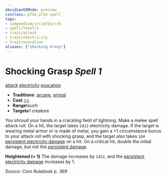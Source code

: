 ```yaml
---
obsidianUIMode: preview
cssclass: pf2e,pf2e-spell
tags:
- compendium/src/pf2e/crb
- spell/level/1
- trait/attack
- trait/electricity
- trait/evocation
aliases: ["Shocking Grasp"]
---
```

# Shocking Grasp *Spell 1*   
[attack](../../rules/traits/attack.md)  [electricity](../../rules/traits/electricity.md)  [evocation](../../rules/traits/evocation.md)  

- **Traditions**: [arcane](../../rules/traits/arcane.md), [primal](../../rules/traits/primal.md)
- **Cast** [>>](../../rules/core-rulebook/chapter-9-playing-the-game.md#Actions "Two-Action") 
- **Range**touch
- **Targets**1 creature

You shroud your hands in a crackling field of lightning. Make a melee spell attack roll. On a hit, the target takes `2d12` electricity damage. If the target is wearing metal armor or is made of metal, you gain a +1 circumstance bonus to your attack roll with shocking grasp, and the target also takes `1d4` [persistent electricity damage](../../rules/conditions.md#Persistent%20Damage) on a hit. On a critical hit, double the initial damage, but not the [persistent damage](../../rules/conditions.md#Persistent%20Damage).

**Heightened (+ 1)** The damage increases by `1d12`, and the [persistent electricity damage](../../rules/conditions.md#Persistent%20Damage) increases by 1.

*Source: Core Rulebook p. 369*